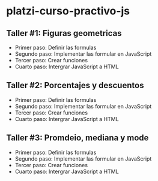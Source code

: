 # platzi-curso-practivo-js

## Taller #1: Figuras geometricas

- Primer paso: Definir las formulas
- Segundo paso: Implementar las formular en JavaScript
- Tercer paso: Crear funciones
- Cuarto paso: Intergrar JavaScript a HTML

## Taller #2: Porcentajes y descuentos

- Primer paso: Definir las formulas
- Segundo paso: Implementar las formular en JavaScript
- Tercer paso: Crear funciones
- Cuarto paso: Intergrar JavaScript a HTML

## Taller #3: Promdeio, mediana y mode

- Primer paso: Definir las formulas
- Segundo paso: Implementar las formular en JavaScript
- Tercer paso: Crear funciones
- Cuarto paso: Intergrar JavaScript a HTML